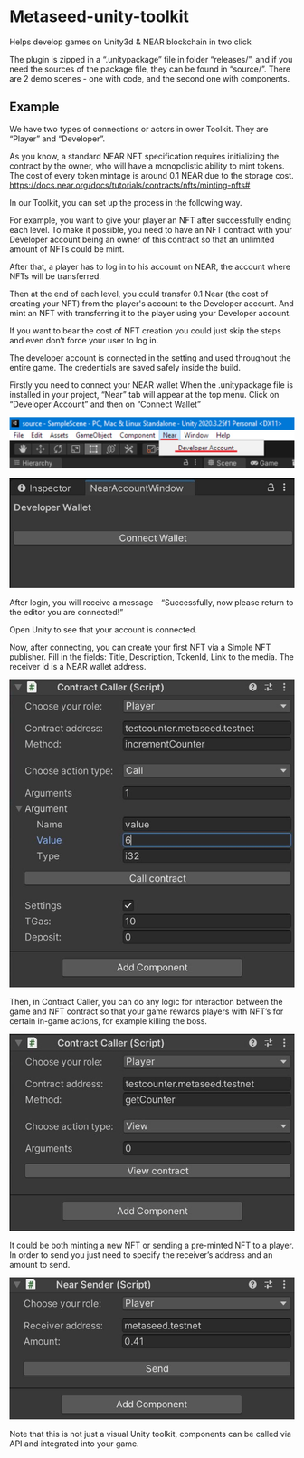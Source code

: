 # Metaseed-unity-toolkit
Helps develop games on Unity3d &amp; NEAR blockchain in two click

The plugin is zipped in a “.unitypackage” file in folder “releases/”, and if you need the sources of the package file, they can be found in “source/”.
There are 2 demo scenes - one with code, and the second one with components.

## Example

We have two types of connections or actors in ower Toolkit.
They are “Player” and “Developer”.

As you know, a standard NEAR NFT specification requires initializing the contract by the owner, who will have a monopolistic ability to mint tokens. The cost of every token mintage is around 0.1 NEAR due to the storage cost. ​​https://docs.near.org/docs/tutorials/contracts/nfts/minting-nfts#

In our Toolkit, you can set up the process in the following way.

For example, you want to give your player an NFT after successfully ending each level. To make it possible, you need to have an NFT contract with your Developer account being an owner of this contract so that an unlimited amount of NFTs could be mint.

After that, a player has to log in to his account on NEAR, the account where NFTs will be transferred.

Then at the end of each level, you could transfer 0.1 Near (the cost of creating your NFT) from the player's account to the Developer account. And mint an NFT with transferring it to the player using your Developer account.

If you want to bear the cost of NFT creation you could just skip the steps and even don’t force your user to log in.

The developer account is connected in the setting and used throughout the entire game. The credentials are saved safely inside the build.

Firstly you need to connect your NEAR wallet
When the .unitypackage file is installed in your project, “Near” tab will appear at the top menu.
Click on “Developer Account” and then on “Connect Wallet” 

![Alt text](/screenshots/7.jpg)

![Alt text](/screenshots/1.jpg)

After login, you will receive a message - “Successfully, now please return to the editor you are connected!”

Open Unity to see that your account is connected.

Now, after connecting, you can create your first NFT via a Simple NFT publisher. Fill in the fields: Title, Description, TokenId, Link to the media. The receiver id is a NEAR wallet address.

![Alt text](/screenshots/2.jpeg)

Then, in Contract Caller, you can do any logic for interaction between the game and NFT contract so that your game rewards players with NFT’s for certain in-game actions, for example killing the boss.

![Alt text](/screenshots/3.jpeg)

It could be both minting a new NFT or sending a pre-minted NFT to a player. In order to send you just need to specify the receiver’s address and an amount to send.

![Alt text](/screenshots/5.jpeg)

Note that this is not just a visual Unity toolkit, components can be called via API and integrated into your game.
